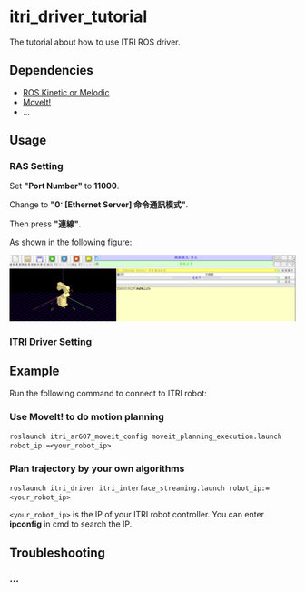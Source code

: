 # itri_driver_tutorial
The tutorial about how to use ITRI ROS driver.

## Dependencies
- [ROS Kinetic or Melodic](http://wiki.ros.org/ROS/Installation)
- [MoveIt!](https://moveit.ros.org/install/)
- ...

## Usage
### RAS Setting
Set **"Port Number"** to **11000**.

Change to **"0: [Ethernet Server] 命令通訊模式"**.

Then press **"連線"**.

As shown in the following figure:

![alt 文字](https://github.com/FrankLin9981/itri_driver_tutorial/blob/master/images/ras_setting.png "Logo 標題文字 1")

### ITRI Driver Setting
####

## Example
Run the following command to connect to ITRI robot:
### Use MoveIt! to do motion planning
```
roslaunch itri_ar607_moveit_config moveit_planning_execution.launch robot_ip:=<your_robot_ip>
```
### Plan trajectory by your own algorithms
```
roslaunch itri_driver itri_interface_streaming.launch robot_ip:=<your_robot_ip>
```
```<your_robot_ip>``` is the IP of your ITRI robot controller. You can enter **ipconfig** in cmd to search the IP.

## Troubleshooting
### ...
